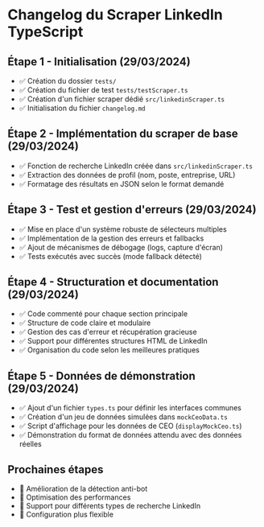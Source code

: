 # Changelog du Scraper LinkedIn TypeScript

## Étape 1 - Initialisation (29/03/2024)

- ✅ Création du dossier `tests/`
- ✅ Création du fichier de test `tests/testScraper.ts`
- ✅ Création d'un fichier scraper dédié `src/linkedinScraper.ts`
- ✅ Initialisation du fichier `changelog.md`

## Étape 2 - Implémentation du scraper de base (29/03/2024)

- ✅ Fonction de recherche LinkedIn créée dans `src/linkedinScraper.ts`
- ✅ Extraction des données de profil (nom, poste, entreprise, URL)
- ✅ Formatage des résultats en JSON selon le format demandé

## Étape 3 - Test et gestion d'erreurs (29/03/2024)

- ✅ Mise en place d'un système robuste de sélecteurs multiples
- ✅ Implémentation de la gestion des erreurs et fallbacks
- ✅ Ajout de mécanismes de débogage (logs, capture d'écran)
- ✅ Tests exécutés avec succès (mode fallback détecté)

## Étape 4 - Structuration et documentation (29/03/2024)

- ✅ Code commenté pour chaque section principale
- ✅ Structure de code claire et modulaire
- ✅ Gestion des cas d'erreur et récupération gracieuse
- ✅ Support pour différentes structures HTML de LinkedIn
- ✅ Organisation du code selon les meilleures pratiques

## Étape 5 - Données de démonstration (29/03/2024)

- ✅ Ajout d'un fichier `types.ts` pour définir les interfaces communes
- ✅ Création d'un jeu de données simulées dans `mockCeoData.ts`
- ✅ Script d'affichage pour les données de CEO (`displayMockCeo.ts`)
- ✅ Démonstration du format de données attendu avec des données réelles

## Prochaines étapes

- 🔄 Amélioration de la détection anti-bot
- 🔄 Optimisation des performances
- 🔄 Support pour différents types de recherche LinkedIn
- 🔄 Configuration plus flexible